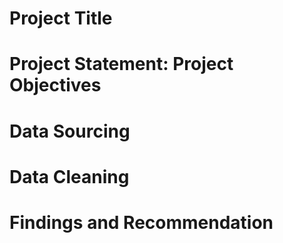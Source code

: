 # Project Title


# Project Statement: Project Objectives







# Data Sourcing








# Data Cleaning








# Findings and Recommendation
